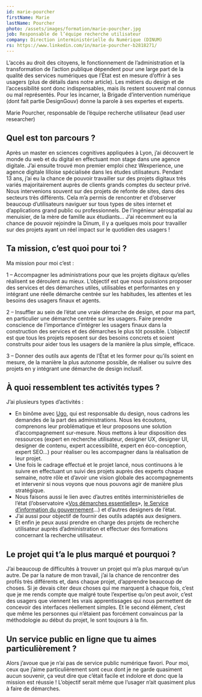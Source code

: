 ```yaml
---
id: marie-pourcher
firstName: Marie
lastName: Pourcher
photo: /assets/images/formation/marie-pourcher.jpg
job: Responsable de l’équipe recherche utilisateur
company: Direction interministérielle du Numérique (DINUM)
rs: https://www.linkedin.com/in/marie-pourcher-b2818271/
---
```


<p class="fr-text--lead">L’accès au droit des citoyens, le fonctionnement de l’administration et la transformation de l’action publique dépendent pour une large part de la qualité des services numériques que l’État est en mesure d’offrir à ses usagers (plus de détails dans notre article). Les métiers du design et de l’accessibilité sont donc indispensables, mais ils restent souvent mal connus ou mal représentés. Pour les incarner, la Brigade d’intervention numérique (dont fait partie DesignGouv) donne la parole à ses expertes et experts.</p>

<p class="fr-text--lead">Marie Pourcher, responsable de l’équipe recherche utilisateur (<span lang="en">lead user researcher</span>)</p>

<h2 class="fr-h6">Quel est ton parcours&nbsp;?</h2>

Après un master en sciences cognitives appliquées à Lyon, j&rsquo;ai découvert le monde du web et du digital en effectuant mon stage dans une agence digitale. J&rsquo;ai ensuite trouvé mon premier emploi chez Wexperience, une agence digitale lilloise spécialisée dans les études utilisateurs. Pendant 13&nbsp;ans, j&rsquo;ai eu la chance de pouvoir travailler sur des projets digitaux très variés majoritairement auprès de clients grands comptes du secteur privé. Nous intervenions souvent sur des projets de refonte de sites, dans des secteurs très différents. Cela m&rsquo;a permis de rencontrer et d&rsquo;observer beaucoup d&rsquo;utilisateurs naviguer sur tous types de sites internet et d&rsquo;applications grand public ou professionnels. De l&rsquo;ingénieur aérospatial au menuisier, de la mère de famille aux étudiants&hellip; J&rsquo;ai récemment eu la chance de pouvoir rejoindre la Dinum, il y a quelques mois pour travailler sur des projets ayant un réel impact sur le quotidien des usagers&nbsp;!

<h2 class="fr-h6">Ta mission, c’est quoi pour toi&nbsp;?</h2>

Ma mission pour moi c&rsquo;est&nbsp;:

1&nbsp;&ndash; Accompagner les administrations pour que les projets digitaux qu&rsquo;elles réalisent se déroulent au mieux. L&rsquo;objectif est que nous puissions proposer des services et des démarches utiles, utilisables et performantes en&nbsp;y intégrant une réelle démarche centrée sur les habitudes, les attentes et les besoins des usagers finaux et agents.

2&nbsp;&ndash; Insuffler au sein de l&rsquo;état une vraie démarche de design, et pour ma part, en particulier une démarche centrée sur les usagers. Faire prendre conscience de l&rsquo;importance d&rsquo;intégrer les usagers finaux dans la construction des services et des démarches le plus tôt possible. L&rsquo;objectif est que tous les projets reposent sur des besoins concrets et soient construits pour aider tous les usagers de la manière la plus simple, efficace.

3&nbsp;&ndash; Donner des outils aux agents de l&rsquo;État et les former pour qu&rsquo;ils soient en mesure, de la manière la plus autonome possible, de réaliser ou suivre des projets en y intégrant une démarche de design inclusif.

<h2 class="fr-h6">À quoi ressemblent tes activités types&nbsp;?</h2>

J&rsquo;ai plusieurs types d&rsquo;activités&nbsp;:

- En binôme avec [Ugo](/ugo-dessertine/), qui est responsable du design, nous cadrons les demandes de la part des administrations. Nous les écoutons, comprenons leur problématique et leur proposons une solution d&rsquo;accompagnement sur-mesure. Nous mettons à leur disposition des ressources (expert en recherche utilisateur, designer UX, designer UI, designer de contenu, expert accessibilité, expert en éco-conception, expert SEO&hellip;) pour réaliser ou les accompagner dans la réalisation de leur projet.
- Une fois le cadrage effectué et le projet lancé, nous continuons à le suivre en effectuant un suivi des projets auprès des experts chaque semaine, notre rôle et d&rsquo;avoir une vision globale des accompagnements et intervenir si nous voyons que nous pouvons agir de manière plus stratégique.
- Nous faisons aussi le lien avec d&rsquo;autres entités interministérielles de l&rsquo;état (l&rsquo;observatoire &laquo;<a href="https://observatoire.numerique.gouv.fr/">Vos démarches essentielles</a>&raquo;, <a href="https://www.gouvernement.fr/organisation/service-d-information-du-gouvernement-sig">le Service d&rsquo;information du gouvernement</a>&hellip;) et d&rsquo;autres designers de l&rsquo;état.
- J&rsquo;ai aussi pour objectif de fournir des outils adaptés aux designers.
- Et enfin je peux aussi prendre en charge des projets de recherche utilisateur auprès d&rsquo;administration et effectuer des formations concernant la recherche utilisateur.

<h2 class="fr-h6">Le projet qui t’a le plus marqué et pourquoi&nbsp;?</h2>

J&rsquo;ai beaucoup de difficultés à trouver un projet qui m&rsquo;a plus marqué qu&rsquo;un autre. De par la nature de mon travail, j&rsquo;ai la chance de rencontrer des profils très différents et, dans chaque projet, d&rsquo;apprendre beaucoup de choses. Si je devais citer deux choses qui me marquent à chaque fois, c&rsquo;est que je me rends compte que malgré toute l&rsquo;expertise qu&rsquo;on peut avoir, c&rsquo;est des usagers que viennent les vrais apprentissages qui nous permettent de concevoir des interfaces réellement simples. Et le second élément, c&rsquo;est que même les personnes qui n&rsquo;étaient pas forcément convaincus par la méthodologie au début du projet, le sont toujours à la fin.

<h2 class="fr-h6">Un service public en ligne que tu aimes particulièrement&nbsp;?</h2>

Alors j&rsquo;avoue que je n&rsquo;ai pas de service public numérique favori. Pour moi, ceux que j&rsquo;aime particulièrement sont ceux dont je ne garde quasiment aucun souvenir, ça veut dire que c&rsquo;était facile et indolore et donc que la mission est réussie&nbsp;! L&rsquo;objectif serait même que l&rsquo;usager n&rsquo;ait quasiment plus à faire de démarches.
